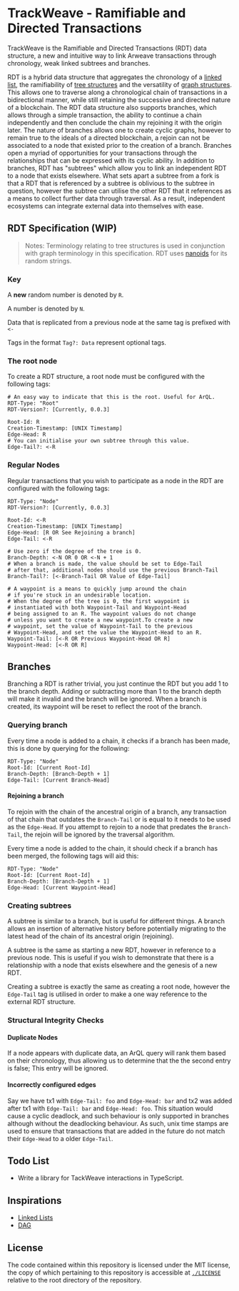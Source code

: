 # TrackWeave - Ramifiable and Directed Transactions

TrackWeave is the Ramifiable and Directed Transactions (RDT) data structure,
a new and intuitive way to link Arweave transactions through chronology, weak linked subtrees and branches.

RDT is a hybrid data structure that aggregates the chronology of a [linked list](https://en.wikipedia.org/wiki/Linked_list),
the ramifiability of [tree structures](<https://en.wikipedia.org/wiki/Tree_(data_structure)>) and the versatility of
[graph structures](<https://en.wikipedia.org/wiki/Graph_(data_structure)>). This allows one to traverse along a chronological chain
of transactions in a bidirectional manner, while still retaining the successive and directed nature of a blockchain.
The RDT data structure also supports branches, which allows through a simple transaction, the ability to continue a chain
independently and then conclude the chain my rejoining it with the origin later. The nature of branches allows one to
create cyclic graphs, however to remain true to the ideals of a directed blockchain, a rejoin can not be associated
to a node that existed prior to the creation of a branch. Branches open a myriad of opportunities for your transactions
through the relationships that can be expressed with its cyclic ability. In addition to branches, RDT has "subtrees" which
allow you to link an independent RDT to a node that exists elsewhere. What sets apart a subtree from a fork is that a RDT
that is referenced by a subtree is oblivious to the subtree in question, however the subtree can utilise the other RDT
that it references as a means to collect further data through traversal. As a result, independent ecosystems can integrate
external data into themselves with ease.

## RDT Specification (WIP)

> Notes:
> Terminology relating to tree structures is used in conjunction with graph terminology in this specification.
> RDT uses [nanoids](https://github.com/ai/nanoid) for its random strings.

### Key

A **new** random number is denoted by `R`.

A number is denoted by `N`.

Data that is replicated from a previous node at the same tag is prefixed with `<-`

Tags in the format `Tag?: Data` represent optional tags.

### The root node

To create a RDT structure, a root node must be configured with the following tags:

```
# An easy way to indicate that this is the root. Useful for ArQL.
RDT-Type: "Root"
RDT-Version?: [Currently, 0.0.3]

Root-Id: R
Creation-Timestamp: [UNIX Timestamp]
Edge-Head: R
# You can initialise your own subtree through this value.
Edge-Tail?: <-R
```

### Regular Nodes

Regular transactions that you wish to participate as a node in the RDT
are configured with the following tags:

```
RDT-Type: "Node"
RDT-Version?: [Currently, 0.0.3]

Root-Id: <-R
Creation-Timestamp: [UNIX Timestamp]
Edge-Head: [R OR See Rejoining a branch]
Edge-Tail: <-R

# Use zero if the degree of the tree is 0.
Branch-Depth: <-N OR 0 OR <-N + 1
# When a branch is made, the value should be set to Edge-Tail
# after that, additional nodes should use the previous Branch-Tail
Branch-Tail?: [<-Branch-Tail OR Value of Edge-Tail]

# A waypoint is a means to quickly jump around the chain
# if you're stuck in an undesirable location.
# When the degree of the tree is 0, the first waypoint is
# instantiated with both Waypoint-Tail and Waypoint-Head
# being assigned to an R. The waypoint values do not change
# unless you want to create a new waypoint.To create a new
# waypoint, set the value of Waypoint-Tail to the previous
# Waypoint-Head, and set the value the Waypoint-Head to an R.
Waypoint-Tail: [<-R OR Previous Waypoint-Head OR R]
Waypoint-Head: [<-R OR R]
```

## Branches

Branching a RDT is rather trivial, you just continue the RDT but you add 1 to the branch depth.
Adding or subtracting more than 1 to the branch depth will make it invalid and the branch will be ignored.
When a branch is created, its waypoint will be reset to reflect the root of the branch.

### Querying branch

Every time a node is added to a chain, it checks if a branch has been made, this is done by querying for the following:

```
RDT-Type: "Node"
Root-Id: [Current Root-Id]
Branch-Depth: [Branch-Depth + 1]
Edge-Tail: [Current Branch-Head]
```

#### Rejoining a branch

To rejoin with the chain of the ancestral origin of a branch, any transaction of that chain that outdates the `Branch-Tail` or is equal to it
needs to be used as the `Edge-Head`. If you attempt to rejoin to a node that predates the `Branch-Tail`,
the rejoin will be ignored by the traversal algorithm.

Every time a node is added to the chain, it should check if a branch has been merged, the following tags will aid this:

```
RDT-Type: "Node"
Root-Id: [Current Root-Id]
Branch-Depth: [Branch-Depth + 1]
Edge-Head: [Current Waypoint-Head]
```

### Creating subtrees

A subtree is similar to a branch, but is useful for different things.
A branch allows an insertion of alternative history before potentially
migrating to the latest head of the chain of its ancestral origin (rejoining).

A subtree is the same as starting a new RDT, however in reference to a previous node.
This is useful if you wish to demonstrate that there is a relationship with a
node that exists elsewhere and the genesis of a new RDT.

Creating a subtree is exactly the same as creating a root node, however the `Edge-Tail` tag is
utilised in order to make a one way reference to the external RDT structure.

### Structural Integrity Checks

#### Duplicate Nodes

If a node appears with duplicate data, an ArQL query will rank them based on their chronology,
thus allowing us to determine that the the second entry is false; This entry will be ignored.

#### Incorrectly configured edges

Say we have tx1 with `Edge-Tail: foo` and `Edge-Head: bar` and tx2 was added after tx1 with `Edge-Tail: bar` and `Edge-Head: foo`.
This situation would cause a cyclic deadlock, and such behaviour is only supported in branches although without the deadlocking behaviour.
As such, unix time stamps are used to ensure that transactions that are added in the future do not match their `Edge-Head` to a older `Edge-Tail`.

## Todo List

- Write a library for TackWeave interactions in TypeScript.

## Inspirations

- [Linked Lists](https://en.wikipedia.org/wiki/Linked_list)
- [DAG](https://en.wikipedia.org/wiki/Directed_acyclic_graph)

## License

The code contained within this repository is licensed under the MIT license,
the copy of which pertaining to this repository is accessible at
[`./LICENSE`](./LICENSE) relative to the root directory of the repository.
